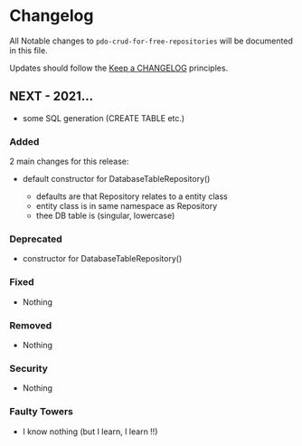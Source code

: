 # Changelog

All Notable changes to `pdo-crud-for-free-repositories` will be documented in this file.

Updates should follow the [Keep a CHANGELOG](http://keepachangelog.com/) principles.

## NEXT - 2021...

- some SQL generation (CREATE TABLE etc.)


### Added
2 main changes for this release:

- default constructor for DatabaseTableRepository()

    - defaults are that <Name>Repository relates to a <Name> entity class
    - <Name> entity class is in same namespace as <Name>Repository
    - thee DB table is <name> (singular, lowercase)

### Deprecated
- constructor for DatabaseTableRepository()

### Fixed
- Nothing

### Removed
- Nothing

### Security
- Nothing

### Faulty Towers
- I know nothing (but I learn, I learn !!)
